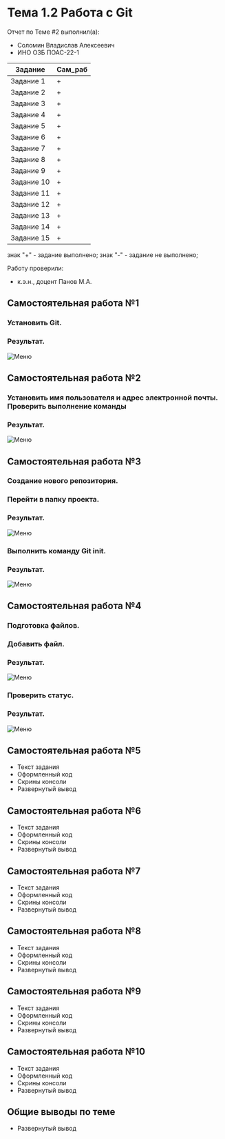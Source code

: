 # Тема 1.2 Работа с Git
Отчет по Теме #2 выполнил(а):
- Соломин Владислав Алексеевич
- ИНО ОЗБ ПОАС-22-1

| Задание | Сам_раб |
| ------ | ------ |
| Задание 1 | + |
| Задание 2 | + |
| Задание 3 | + |
| Задание 4 | + |
| Задание 5 | + |
| Задание 6 | + |
| Задание 7 | + |
| Задание 8 | + |
| Задание 9 | + |
| Задание 10 | + |
| Задание 11 | + |
| Задание 12 | + |
| Задание 13 | + |
| Задание 14 | + |
| Задание 15 | + |

знак "+" - задание выполнено; знак "-" - задание не выполнено;

Работу проверили:
- к.э.н., доцент Панов М.А.

## Самостоятельная работа №1
### Установить Git.

### Результат.
![Меню](https://github.com/Riko-admin/education/blob/Тема_1.2/pic/Установка.png)
  
## Самостоятельная работа №2
### Установить имя пользователя и адрес электронной почты. Проверить выполнение команды

### Результат.
![Меню](https://github.com/Riko-admin/education/blob/Тема_1.2/pic/Настройка1.png)
  
## Самостоятельная работа №3
### Создание нового репозитория.

### Перейти в папку проекта.

### Результат.
![Меню](https://github.com/Riko-admin/education/blob/Тема_1.2/pic/Переход.png)

### Выполнить команду Git init.

### Результат.
![Меню](https://github.com/Riko-admin/education/blob/Тема_1.2/pic/init.png)
  
## Самостоятельная работа №4
### Подготовка файлов.

### Добавить файл.

### Результат.
![Меню](https://github.com/Riko-admin/education/blob/Тема_1.2/pic/add.png)

### Проверить статус.

### Результат.
![Меню](https://github.com/Riko-admin/education/blob/Тема_1.2/pic/add.png)
 
## Самостоятельная работа №5
- Текст задания
- Оформленный код
- Скрины консоли
- Развернутый вывод
  
## Самостоятельная работа №6
- Текст задания
- Оформленный код
- Скрины консоли
- Развернутый вывод
  
## Самостоятельная работа №7
- Текст задания
- Оформленный код
- Скрины консоли
- Развернутый вывод
  
## Самостоятельная работа №8
- Текст задания
- Оформленный код
- Скрины консоли
- Развернутый вывод
  
## Самостоятельная работа №9
- Текст задания
- Оформленный код
- Скрины консоли
- Развернутый вывод
  
## Самостоятельная работа №10
- Текст задания
- Оформленный код
- Скрины консоли
- Развернутый вывод

## Общие выводы по теме
- Развернутый вывод
